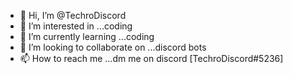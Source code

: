 - 👋 Hi, I’m @TechroDiscord
- 👀 I’m interested in ...coding
- 🌱 I’m currently learning ...coding
- 💞️ I’m looking to collaborate on ...discord bots
- 📫 How to reach me ...dm me on discord [TechroDiscord#5236]


<!---
sohammohapatra6500/sohammohapatra6500 is a ✨ special ✨ repository because its `README.md` (this file) appears on your GitHub profile.
You can click the Preview link to take a look at your changes.
--->
